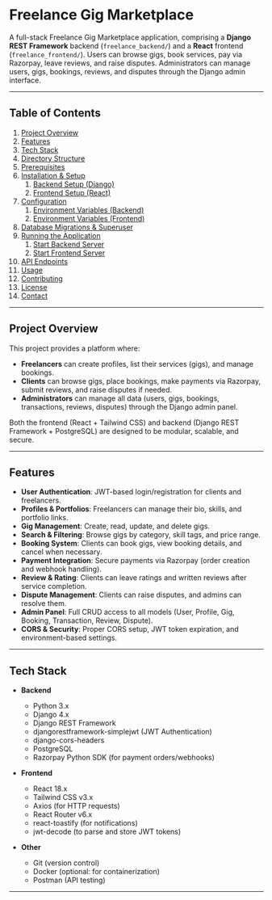 # Freelance Gig Marketplace

A full-stack Freelance Gig Marketplace application, comprising a **Django REST Framework** backend (`freelance_backend/`) and a **React** frontend (`freelance_frontend/`). Users can browse gigs, book services, pay via Razorpay, leave reviews, and raise disputes. Administrators can manage users, gigs, bookings, reviews, and disputes through the Django admin interface.

---

## Table of Contents

1. [Project Overview](#project-overview)  
2. [Features](#features)  
3. [Tech Stack](#tech-stack)  
4. [Directory Structure](#directory-structure)  
5. [Prerequisites](#prerequisites)  
6. [Installation & Setup](#installation--setup)  
   1. [Backend Setup (Django)](#backend-setup-django)  
   2. [Frontend Setup (React)](#frontend-setup-react)  
7. [Configuration](#configuration)  
   1. [Environment Variables (Backend)](#environment-variables-backend)  
   2. [Environment Variables (Frontend)](#environment-variables-frontend)  
8. [Database Migrations & Superuser](#database-migrations--superuser)  
9. [Running the Application](#running-the-application)  
   1. [Start Backend Server](#start-backend-server)  
   2. [Start Frontend Server](#start-frontend-server)  
10. [API Endpoints](#api-endpoints)  
11. [Usage](#usage)  
12. [Contributing](#contributing)  
13. [License](#license)  
14. [Contact](#contact)  

---

## Project Overview

This project provides a platform where:

- **Freelancers** can create profiles, list their services (gigs), and manage bookings.  
- **Clients** can browse gigs, place bookings, make payments via Razorpay, submit reviews, and raise disputes if needed.  
- **Administrators** can manage all data (users, gigs, bookings, transactions, reviews, disputes) through the Django admin panel.

Both the frontend (React + Tailwind CSS) and backend (Django REST Framework + PostgreSQL) are designed to be modular, scalable, and secure.

---

## Features

- **User Authentication**: JWT-based login/registration for clients and freelancers.  
- **Profiles & Portfolios**: Freelancers can manage their bio, skills, and portfolio links.  
- **Gig Management**: Create, read, update, and delete gigs.  
- **Search & Filtering**: Browse gigs by category, skill tags, and price range.  
- **Booking System**: Clients can book gigs, view booking details, and cancel when necessary.  
- **Payment Integration**: Secure payments via Razorpay (order creation and webhook handling).  
- **Review & Rating**: Clients can leave ratings and written reviews after service completion.  
- **Dispute Management**: Clients can raise disputes, and admins can resolve them.  
- **Admin Panel**: Full CRUD access to all models (User, Profile, Gig, Booking, Transaction, Review, Dispute).  
- **CORS & Security**: Proper CORS setup, JWT token expiration, and environment-based settings.  

---

## Tech Stack

- **Backend**  
  - Python 3.x  
  - Django 4.x  
  - Django REST Framework  
  - djangorestframework-simplejwt (JWT Authentication)  
  - django-cors-headers  
  - PostgreSQL  
  - Razorpay Python SDK (for payment orders/webhooks)  

- **Frontend**  
  - React 18.x  
  - Tailwind CSS v3.x  
  - Axios (for HTTP requests)  
  - React Router v6.x  
  - react-toastify (for notifications)  
  - jwt-decode (to parse and store JWT tokens)  

- **Other**  
  - Git (version control)  
  - Docker (optional: for containerization)  
  - Postman (API testing)  

---



